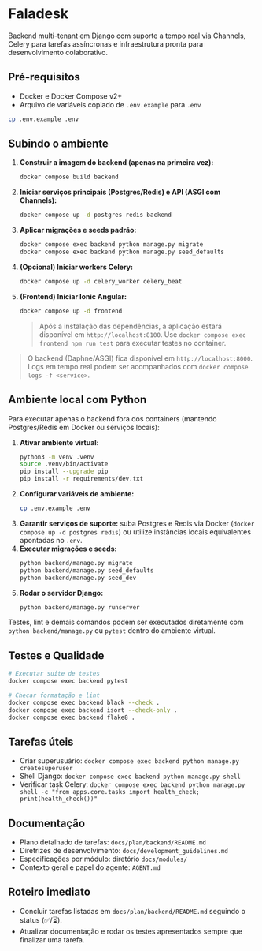 # Faladesk

Backend multi-tenant em Django com suporte a tempo real via Channels, Celery para tarefas assíncronas e infraestrutura pronta para desenvolvimento colaborativo.

## Pré-requisitos
- Docker e Docker Compose v2+
- Arquivo de variáveis copiado de `.env.example` para `.env`

```bash
cp .env.example .env
```

## Subindo o ambiente

1. **Construir a imagem do backend (apenas na primeira vez):**
   ```bash
   docker compose build backend
   ```
2. **Iniciar serviços principais (Postgres/Redis) e API (ASGI com Channels):**
   ```bash
   docker compose up -d postgres redis backend
   ```
3. **Aplicar migrações e seeds padrão:**
   ```bash
   docker compose exec backend python manage.py migrate
   docker compose exec backend python manage.py seed_defaults
   ```
4. **(Opcional) Iniciar workers Celery:**
   ```bash
   docker compose up -d celery_worker celery_beat
   ```

5. **(Frontend) Iniciar Ionic Angular:**
   ```bash
   docker compose up -d frontend
   ```
   > Após a instalação das dependências, a aplicação estará disponível em `http://localhost:8100`. Use `docker compose exec frontend npm run test` para executar testes no container.

> O backend (Daphne/ASGI) fica disponível em `http://localhost:8000`. Logs em tempo real podem ser acompanhados com `docker compose logs -f <service>`.

## Ambiente local com Python

Para executar apenas o backend fora dos containers (mantendo Postgres/Redis em Docker ou serviços locais):

1. **Ativar ambiente virtual:**
   ```bash
   python3 -m venv .venv
   source .venv/bin/activate
   pip install --upgrade pip
   pip install -r requirements/dev.txt
   ```
2. **Configurar variáveis de ambiente:**
   ```bash
   cp .env.example .env
   ```
3. **Garantir serviços de suporte:** suba Postgres e Redis via Docker (`docker compose up -d postgres redis`) ou utilize instâncias locais equivalentes apontadas no `.env`.
4. **Executar migrações e seeds:**
   ```bash
   python backend/manage.py migrate
   python backend/manage.py seed_defaults
   python backend/manage.py seed_dev
   ```
5. **Rodar o servidor Django:**
   ```bash
   python backend/manage.py runserver
   ```

Testes, lint e demais comandos podem ser executados diretamente com `python backend/manage.py` ou `pytest` dentro do ambiente virtual.

## Testes e Qualidade

```bash
# Executar suíte de testes
docker compose exec backend pytest

# Checar formatação e lint
docker compose exec backend black --check .
docker compose exec backend isort --check-only .
docker compose exec backend flake8 .
```

## Tarefas úteis
- Criar superusuário: `docker compose exec backend python manage.py createsuperuser`
- Shell Django: `docker compose exec backend python manage.py shell`
- Verificar task Celery: `docker compose exec backend python manage.py shell -c "from apps.core.tasks import health_check; print(health_check())"`

## Documentação
- Plano detalhado de tarefas: `docs/plan/backend/README.md`
- Diretrizes de desenvolvimento: `docs/development_guidelines.md`
- Especificações por módulo: diretório `docs/modules/`
- Contexto geral e papel do agente: `AGENT.md`

## Roteiro imediato
- Concluir tarefas listadas em `docs/plan/backend/README.md` seguindo o status (✅/⏳).
- Atualizar documentação e rodar os testes apresentados sempre que finalizar uma tarefa.
